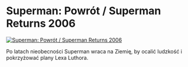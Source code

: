 Superman: Powrót / Superman Returns 2006 
=============
[![Superman: Powrót / Superman Returns 2006 ](http://vidos.pl/images/player.gif)](http://vidos.pl/superman-powrot-superman-returns-2006)

 Po latach nieobecności Superman wraca na Ziemię, by ocalić ludzkość i pokrzyżować plany Lexa Luthora.
